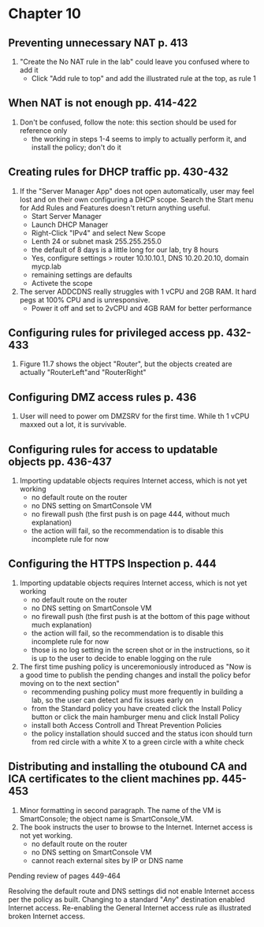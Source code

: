 # Chapter 10

## Preventing unnecessary NAT p. 413
1. "Create the No NAT rule in the lab" could leave you confused where to add it
    - Click "Add rule to top" and add the illustrated rule at the top, as rule 1
## When NAT is not enough pp. 414-422
1. Don't be confused, follow the note: this section should be used for reference only
    - the working in steps 1-4 seems to imply to actually perform it, and install the policy; don't do it
## Creating rules for DHCP traffic pp. 430-432
1. If the "Server Manager App" does not open automatically, user may feel lost and on their own configuring a DHCP scope. Search the Start menu for Add Rules and Features doesn't return anything useful.
    - Start Server Manager
    - Launch DHCP Manager
    - Right-Click "IPv4" and select New Scope
    - Lenth 24 or subnet mask 255.255.255.0
    - the default of 8 days is a little long for our lab, try 8 hours
    - Yes, configure settings > router 10.10.10.1, DNS 10.20.20.10, domain mycp.lab
    - remaining settings are defaults
    - Activete the scope
2. The server ADDCDNS really struggles with 1 vCPU and 2GB RAM. It hard pegs at 100% CPU and is unresponsive.
    - Power it off and set to 2vCPU and 4GB RAM for better performance
## Configuring rules for privileged access pp. 432-433
1. Figure 11.7 shows the object "Router", but the objects created are actually "RouterLeft"and "RouterRight"
## Configuring DMZ access rules p. 436
1. User will need to power om DMZSRV for the first time. While th 1 vCPU maxxed out a lot, it is survivable.
## Configuring rules for access to updatable objects pp. 436-437
1. Importing updatable objects requires Internet access, which is not yet working
    - no default route on the router
    - no DNS setting on SmartConsole VM
    - no firewall push (the first push is on page 444, without much explanation)
    - the action will fail, so the recommendation is to disable this incomplete rule for now
## Configuring the HTTPS Inspection p. 444
1. Importing updatable objects requires Internet access, which is not yet working
    - no default route on the router
    - no DNS setting on SmartConsole VM
    - no firewall push (the first push is at the bottom of this page without much explanation)
    - the action will fail, so the recommendation is to disable this incomplete rule for now
    - those is no log setting in the screen shot or in the instructions, so it is up to the user to decide to enable logging on the rule
2. The first time pushing policy is unceremoniously introduced as "Now is a good time to publish the pending changes and install the policy befor moving on to the next section"
    - recommending pushing policy must more frequently in building a lab, so the user can detect and fix issues early on
    - from the Standard policy you have created click the Install Policy button or click the main hamburger menu and click Install Policy
    - install both Access Controll and Threat Prevention Policies
    - the policy installation should succed and the status icon should turn from red circle with a white X to a green circle with a white check
## Distributing and installing the otubound CA and ICA certificates to the client machines pp. 445-453
1. Minor formatting in second paragraph. The name of the VM is SmartConsole; the object name is SmartConsole_VM.
2. The book instructs the user to browse to the Internet. Internet access is not yet working.
    - no default route on the router
    - no DNS setting on SmartConsole VM
    - cannot reach external sites by IP or DNS name

Pending review of pages 449-464

Resolving the default route and DNS settings did not enable Internet access per the policy as built. Changing to a standard "*Any*" destination enabled Internet access. Re-enabling the General Internet access rule as illustrated broken Internet access.
